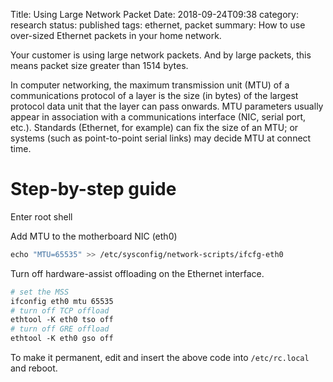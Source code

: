 Title: Using Large Network Packet
Date: 2018-09-24T09:38
category: research
status: published
tags: ethernet, packet
summary: How to use over-sized Ethernet packets in your home network.

Your customer is using large network packets. And by large packets, this means packet size greater than 1514 bytes.

In computer networking, the maximum transmission unit (MTU) of a communications protocol of a layer is the size (in bytes) of the largest protocol data unit that the layer can pass onwards. MTU parameters usually appear in association with a communications interface (NIC, serial port, etc.). Standards (Ethernet, for example) can fix the size of an MTU; or systems (such as point-to-point serial links) may decide MTU at connect time.

Step-by-step guide
==================

Enter root shell

Add MTU to the motherboard NIC (eth0)

```bash
echo "MTU=65535" >> /etc/sysconfig/network-scripts/ifcfg-eth0
```

Turn off hardware-assist offloading on the Ethernet interface.

```bash
# set the MSS
ifconfig eth0 mtu 65535
# turn off TCP offload
ethtool -K eth0 tso off
# turn off GRE offload
ethtool -K eth0 gso off
```

To make it permanent, edit and insert the above code into
`/etc/rc.local` and reboot.
